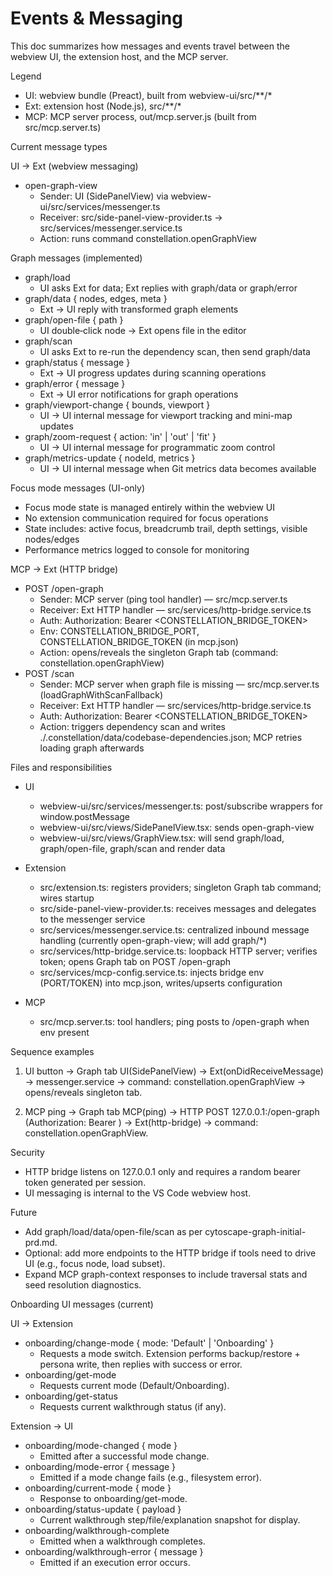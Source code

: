 # Events & Messaging

This doc summarizes how messages and events travel between the webview UI, the extension host, and the MCP server.

Legend
- UI: webview bundle (Preact), built from webview-ui/src/**/*
- Ext: extension host (Node.js), src/**/*
- MCP: MCP server process, out/mcp.server.js (built from src/mcp.server.ts)

Current message types

UI → Ext (webview messaging)
- open-graph-view
  - Sender: UI (SidePanelView) via webview-ui/src/services/messenger.ts
  - Receiver: src/side-panel-view-provider.ts → src/services/messenger.service.ts
  - Action: runs command constellation.openGraphView

Graph messages (implemented)
- graph/load
  - UI asks Ext for data; Ext replies with graph/data or graph/error
- graph/data { nodes, edges, meta }
  - Ext → UI reply with transformed graph elements
- graph/open-file { path }
  - UI double‑click node → Ext opens file in the editor
- graph/scan
  - UI asks Ext to re-run the dependency scan, then send graph/data
- graph/status { message }
  - Ext → UI progress updates during scanning operations
- graph/error { message }
  - Ext → UI error notifications for graph operations
- graph/viewport-change { bounds, viewport }
  - UI → UI internal message for viewport tracking and mini-map updates
- graph/zoom-request { action: 'in' | 'out' | 'fit' }
  - UI → UI internal message for programmatic zoom control
- graph/metrics-update { nodeId, metrics }
  - UI → UI internal message when Git metrics data becomes available

Focus mode messages (UI-only)
- Focus mode state is managed entirely within the webview UI
- No extension communication required for focus operations
- State includes: active focus, breadcrumb trail, depth settings, visible nodes/edges
- Performance metrics logged to console for monitoring

MCP → Ext (HTTP bridge)
- POST /open-graph
  - Sender: MCP server (ping tool handler) — src/mcp.server.ts
  - Receiver: Ext HTTP handler — src/services/http-bridge.service.ts
  - Auth: Authorization: Bearer <CONSTELLATION_BRIDGE_TOKEN>
  - Env: CONSTELLATION_BRIDGE_PORT, CONSTELLATION_BRIDGE_TOKEN (in mcp.json)
  - Action: opens/reveals the singleton Graph tab (command: constellation.openGraphView)
- POST /scan
  - Sender: MCP server when graph file is missing — src/mcp.server.ts (loadGraphWithScanFallback)
  - Receiver: Ext HTTP handler — src/services/http-bridge.service.ts
  - Auth: Authorization: Bearer <CONSTELLATION_BRIDGE_TOKEN>
  - Action: triggers dependency scan and writes ./.constellation/data/codebase-dependencies.json; MCP retries loading graph afterwards

Files and responsibilities
- UI
  - webview-ui/src/services/messenger.ts: post/subscribe wrappers for window.postMessage
  - webview-ui/src/views/SidePanelView.tsx: sends open-graph-view
  - webview-ui/src/views/GraphView.tsx: will send graph/load, graph/open-file, graph/scan and render data

- Extension
  - src/extension.ts: registers providers; singleton Graph tab command; wires startup
  - src/side-panel-view-provider.ts: receives messages and delegates to the messenger service
  - src/services/messenger.service.ts: centralized inbound message handling (currently open-graph-view; will add graph/*)
  - src/services/http-bridge.service.ts: loopback HTTP server; verifies token; opens Graph tab on POST /open-graph
  - src/services/mcp-config.service.ts: injects bridge env (PORT/TOKEN) into mcp.json, writes/upserts configuration

- MCP
  - src/mcp.server.ts: tool handlers; ping posts to /open-graph when env present

Sequence examples
1) UI button → Graph tab
   UI(SidePanelView) → Ext(onDidReceiveMessage) → messenger.service → command: constellation.openGraphView → opens/reveals singleton tab.

2) MCP ping → Graph tab
   MCP(ping) → HTTP POST 127.0.0.1:<PORT>/open-graph (Authorization: Bearer <TOKEN>) → Ext(http-bridge) → command: constellation.openGraphView.

Security
- HTTP bridge listens on 127.0.0.1 only and requires a random bearer token generated per session.
- UI messaging is internal to the VS Code webview host.

Future
- Add graph/load/data/open-file/scan as per cytoscape-graph-initial-prd.md.
- Optional: add more endpoints to the HTTP bridge if tools need to drive UI (e.g., focus node, load subset).
- Expand MCP graph-context responses to include traversal stats and seed resolution diagnostics.

Onboarding UI messages (current)

UI → Extension
- onboarding/change-mode { mode: 'Default' | 'Onboarding' }
  - Requests a mode switch. Extension performs backup/restore + persona write, then replies with success or error.
- onboarding/get-mode
  - Requests current mode (Default/Onboarding).
- onboarding/get-status
  - Requests current walkthrough status (if any).

Extension → UI
- onboarding/mode-changed { mode }
  - Emitted after a successful mode change.
- onboarding/mode-error { message }
  - Emitted if a mode change fails (e.g., filesystem error).
- onboarding/current-mode { mode }
  - Response to onboarding/get-mode.
- onboarding/status-update { payload }
  - Current walkthrough step/file/explanation snapshot for display.
- onboarding/walkthrough-complete
  - Emitted when a walkthrough completes.
- onboarding/walkthrough-error { message }
  - Emitted if an execution error occurs.

